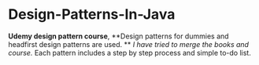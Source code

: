 # Design-Patterns-In-Java
**Udemy design pattern course**, **Design patterns for dummies and headfirst design patterns are used. **
_I have tried to merge the books and course._
Each pattern includes a step by step process and simple to-do list.
